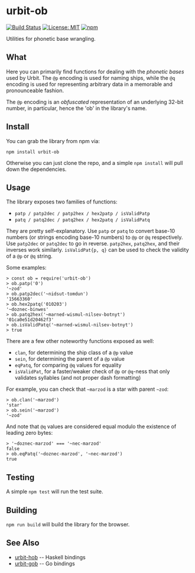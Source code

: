# urbit-ob

[![Build Status](https://secure.travis-ci.org/urbit/urbit-ob.png)](http://travis-ci.org/urbit/urbit-ob)
[![License: MIT](https://img.shields.io/badge/License-MIT-yellow.svg)](https://opensource.org/licenses/MIT)
[![npm](https://img.shields.io/npm/v/urbit-ob.svg)](https://www.npmjs.com/package/urbit-ob)

Utilities for phonetic base wrangling.

## What

Here you can primarily find functions for dealing with the *phonetic bases*
used by Urbit.  The `@p` encoding is used for naming ships, while the `@q`
encoding is used for representing arbitrary data in a memorable and
pronounceable fashion.

The `@p` encoding is an *obfuscated* representation of an underlying 32-bit
number, in particular, hence the 'ob' in the library's name.

## Install

You can grab the library from npm via:

```
npm install urbit-ob
```

Otherwise you can just clone the repo, and a simple `npm install` will pull
down the dependencies.

## Usage

The library exposes two families of functions:

* `patp / patp2dec / patp2hex / hex2patp / isValidPatp`
* `patq / patq2dec / patq2hex / hex2patq / isValidPatq`

They are pretty self-explanatory.  Use `patp` or `patq` to convert base-10
numbers (or strings encoding base-10 numbers) to `@p` or `@q` respectively.
Use `patp2dec` or `patq2dec` to go in reverse.  `patp2hex`, `patq2hex`, and
their inverses work similarly.  `isValidPat{p, q}` can be used to check the
validity of a `@p` or `@q` string.

Some examples:

```
> const ob = require('urbit-ob')
> ob.patp('0')
'~zod'
> ob.patp2dec('~nidsut-tomdun')
'15663360'
> ob.hex2patq('010203')
'~doznec-binwes'
> ob.patq2hex('~marned-wismul-nilsev-botnyt')
'01ca0e51d20462f3'
> ob.isValidPatq('~marned-wismul-nilsev-botnyt')
> true
```

There are a few other noteworthy functions exposed as well:

* `clan`, for determining the ship class of a `@p` value
* `sein`, for determining the parent of a `@p` value
* `eqPatq`, for comparing `@q` values for equality
* `isValidPat`, for a faster/weaker check of `@p` or `@q`-ness that only
  validates syllables (and not proper dash formatting)

For example, you can check that `~marzod` is a star with parent `~zod`:

```
> ob.clan('~marzod')
'star'
> ob.sein('~marzod')
'~zod'
```

And note that `@q` values are considered equal modulo the existence of leading
zero bytes:

```
> '~doznec-marzod' === '~nec-marzod'
false
> ob.eqPatq('~doznec-marzod', '~nec-marzod')
true
```

## Testing

A simple `npm test` will run the test suite.


## Building

`npm run build` will build the library for the browser.

## See Also

* [urbit-hob](https://github.com/urbit/urbit-hob) -- Haskell bindings
* [urbit-gob](https://github.com/deelawn/urbit-gob) -- Go bindings
